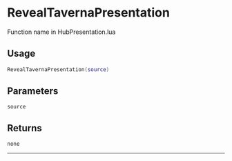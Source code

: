 # RevealTavernaPresentation
Function name in HubPresentation.lua
## Usage
```lua
RevealTavernaPresentation(source)
```
## Parameters
`source`
## Returns
`none`

---